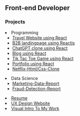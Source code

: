 <!DOCTYPE html>
<html lang="en">
<head>
  <meta charset="UTF-8">
  <meta name="viewport" content="width=device-width, initial-scale=1.0">
  
</head>
<body>

  <h2>Front-end Developer</h2>

  <h3>Projects</h3>
 <li>Programming
    <ul>
      <li><a href="https://tinyurl.com/travel2southafrica">Travel Website using React</a></li>
      <li><a href="https://tinyurl.com/B2Blandingpage">B2B landingpage using Reactjs</a></li>
     <li><a href="https://github.com/KamoEllen/ChatGPT-clone-part-2-js-ai-">ChatGPT clone using React</a></li>
      <li><a href="https://ornate-mousse-194f6f.netlify.app/">Blog using React</a></li>
      <li><a href="https://bucolic-daffodil-90aaeb.netlify.app/">Tik Tac Toe Game using React</a></li>
      <li><a href="https://tinyurl.com/kamoellenkganakga">Portfolio using React</a></li>
       <li><a href="https://github.com/KamoEllen/netflix-html-css">Netflix-Html/Css-Clone</a></li>
    </ul>
  </li>
  <li>Data Science
    <ul>
      <li><a href="https://github.com/KamoEllen/Marketing-Data-Report">Marketing-Data-Report</a></li>
      <li><a href="https://github.com/KamoEllen/Fraud-Detection-Report">Fraud-Detection-Report</a></li>
    </ul>
  </li>
</ul>

  <li>
  <a href="https://docs.google.com/document/d/15OorzpZTJ90-YzdfiPBnQVNF6nhbnVFjfkPD3jeXwT0/edit?usp=sharing" class="resume-button">Resume</a>
   </li>
    <li>
    <a href="https://dashing-lollipop-fb6c93.netlify.app/">UX Design Website </a>
  </li>
  <li>
  <a href="https://www.figma.com/proto/93X3VYg5IJeO4JdnbzFoSV/Portfolio?type=design&node-id=55-293&t=6WrTOCeidOaRavj1-1&scaling=scale-down&page-id=0%3A1&starting-point-node-id=55%3A293&show-proto-sidebar=1&mode=design">Visual Intro To My Work</a>
  </li>
